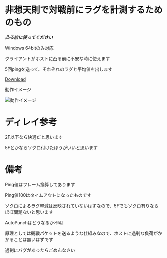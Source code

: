 # 非想天則で対戦前にラグを計測するためのもの
___凸る前に使ってください___

Windows 64bitのみ対応

クライアントがホストに凸る前に不安な時に使えます

5回pingを送って、それぞれのラグと平均値を出します

[Download](https://github.com/Eniwder/thOTHLagChecker/releases/download/v1.0.1/th123LagChecker.1.0.1.zip)

動作イメージ

![動作イメージ](https://user-images.githubusercontent.com/1768700/109812297-3eb20400-7c6f-11eb-994b-5f29c510e988.PNG)

# ディレイ参考
2F以下なら快適だと思います

5Fとかならソクロ付けたほうがいいと思います

# 備考
Ping値はフレーム換算してあります

Ping値100はタイムアウトになったものです

ソクロによるラグ軽減は反映されていないはずなので、5Fでもソクロ有りならほぼ問題ないと思います

AutoPunchはどうなるか不明

原理としては観戦パケットを送るような仕組みなので、ホストに過剰な負荷がかかることは無いはずです

過剰にバグがあったらごめんなさい
